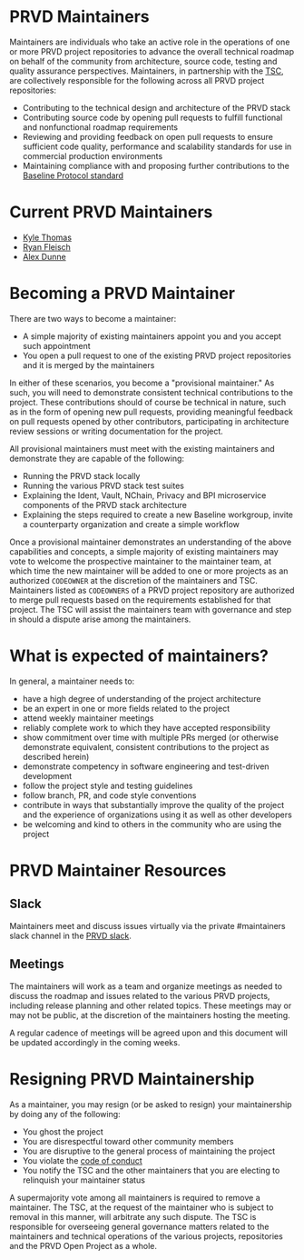 # PRVD Maintainers

Maintainers are individuals who take an active role in the operations of one or more PRVD project repositories to advance the overall technical roadmap on behalf of the community from architecture, source code, testing and quality assurance perspectives. Maintainers, in partnership with the [TSC](https://github.com/prvd-oasis/oasis-open-project/blob/main/TECHNICAL-STEERING-COMMITTEE.md), are collectively responsible for the following across all PRVD project repositories:

- Contributing to the technical design and architecture of the PRVD stack
- Contributing source code by opening pull requests to fulfill functional and nonfunctional roadmap requirements
- Reviewing and providing feedback on open pull requests to ensure sufficient code quality, performance and scalability standards for use in commercial production environments
- Maintaining compliance with and proposing further contributions to the [Baseline Protocol standard](https://github.com/eea-oasis/baseline-standard)

# Current PRVD Maintainers

- [Kyle Thomas](https://github.com/kthomas)
- [Ryan Fleisch](https://github.com/fleischr)
- [Alex Dunne](https://github.com/adunne09)

# Becoming a PRVD Maintainer

There are two ways to become a maintainer:

- A simple majority of existing maintainers appoint you and you accept such appointment
- You open a pull request to one of the existing PRVD project repositories and it is merged by the maintainers

In either of these scenarios, you become a "provisional maintainer." As such, you will need to demonstrate consistent technical contributions to the project. These contributions should of course be technical in nature, such as in the form of opening new pull requests, providing meaningful feedback on pull requests opened by other contributors, participating in architecture review sessions or writing documentation for the project.

All provisional maintainers must meet with the existing maintainers and demonstrate they are capable of the following:

- Running the PRVD stack locally
- Running the various PRVD stack test suites
- Explaining the Ident, Vault, NChain, Privacy and BPI microservice components of the PRVD stack architecture
- Explaining the steps required to create a new Baseline workgroup, invite a counterparty organization and create a simple workflow

Once a provisional maintainer demonstrates an understanding of the above capabilities and concepts, a simple majority of existing maintainers may vote to welcome the prospective maintainer to the maintainer team, at which time the new maintainer will be added to one or more projects as an authorized `CODEOWNER` at the discretion of the maintainers and TSC. Maintainers listed as `CODEOWNERS` of a PRVD project repository are authorized to merge pull requests based on the requirements established for that project. The TSC will assist the maintainers team with governance and step in should a dispute arise among the maintainers.

# What is expected of maintainers?

In general, a maintainer needs to:

- have a high degree of understanding of the project architecture
- be an expert in one or more fields related to the project
- attend weekly maintainer meetings 
- reliably complete work to which they have accepted responsibility
- show commitment over time with multiple PRs merged (or otherwise demonstrate equivalent, consistent contributions to the project as described herein)
- demonstrate competency in software engineering and test-driven development
- follow the project style and testing guidelines
- follow branch, PR, and code style conventions
- contribute in ways that substantially improve the quality of the project and the experience of organizations using it as well as other developers
- be welcoming and kind to others in the community who are using the project

# PRVD Maintainer Resources

## Slack

Maintainers meet and discuss issues virtually via the private #maintainers slack channel in the [PRVD slack](https://prvd-oasis.slack.com).

## Meetings

The maintainers will work as a team and organize meetings as needed to discuss the roadmap and issues related to the various PRVD projects, including release planning and other related topics. These meetings may or may not be public, at the discretion of the maintainers hosting the meeting.

A regular cadence of meetings will be agreed upon and this document will be updated accordingly in the coming weeks.

# Resigning PRVD Maintainership

As a maintainer, you may resign (or be asked to resign) your maintainership by doing any of the following:

- You ghost the project
- You are disrespectful toward other community members
- You are disruptive to the general process of maintaining the project
- You violate the [code of conduct](./CODE_OF_CONDUCT.md)
- You notify the TSC and the other maintainers that you are electing to relinquish your maintainer status

A supermajority vote among all maintainers is required to remove a maintainer. The TSC, at the request of the maintainer who is subject to removal in this manner, will arbitrate any such dispute. The TSC is responsible for overseeing general governance matters related to the maintainers and technical operations of the various projects, repositories and the PRVD Open Project as a whole.
